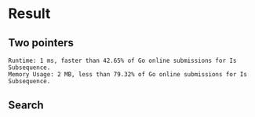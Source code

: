 # Result

## Two pointers

```
Runtime: 1 ms, faster than 42.65% of Go online submissions for Is Subsequence.
Memory Usage: 2 MB, less than 79.32% of Go online submissions for Is Subsequence.
```

## Search
